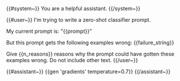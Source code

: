{{#system~}}
You are a helpful assistant.
{{/system~}}

{{#user~}}
I'm trying to write a zero-shot classifier prompt.

My current prompt is:
"{{prompt}}"

But this prompt gets the following examples wrong:
{{failure_string}}

Give {{n_reasons}} reasons why the prompt could have gotten these examples wrong. Do not include other text.
{{/user~}}

{{#assistant~}}
{{gen 'gradients' temperature=0.7}}
{{/assistant~}}